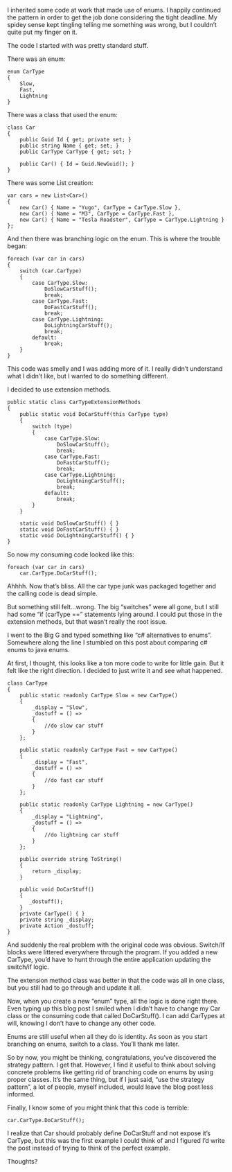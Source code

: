 ﻿I inherited some code at work that made use of enums. I happily continued the pattern in order to get the job done considering the tight deadline. My spidey sense kept tingling telling me something was wrong, but I couldn’t quite put my finger on it.

The code I started with was pretty standard stuff.

There was an enum:

	enum CarType
	{
		Slow,
		Fast,
		Lightning
	}

There was a class that used the enum:

	class Car
	{
		public Guid Id { get; private set; }
		public string Name { get; set; }
		public CarType CarType { get; set; }
 
		public Car() { Id = Guid.NewGuid(); }
	}        

There was some List creation:

	var cars = new List<Car>()
	{
		new Car() { Name = "Yugo", CarType = CarType.Slow },
		new Car() { Name = "M3", CarType = CarType.Fast },
		new Car() { Name = "Tesla Roadster", CarType = CarType.Lightning }
	};
	        
And then there was branching logic on the enum. This is where the trouble began:

	foreach (var car in cars)
	{
		switch (car.CarType)
		{
			case CarType.Slow:
				DoSlowCarStuff();           
				break;
			case CarType.Fast:
				DoFastCarStuff();
				break;
			case CarType.Lightning:
				DoLightningCarStuff();
				break;
			default:
				break;
		}
	}        

This code was smelly and I was adding more of it. I really didn’t understand what I didn’t like, but I wanted to do something different.

I decided to use extension methods.

	public static class CarTypeExtensionMethods
	{
		public static void DoCarStuff(this CarType type)
		{
			switch (type)
			{
				case CarType.Slow:
					DoSlowCarStuff();
					break;
				case CarType.Fast:
					DoFastCarStuff();
					break;
				case CarType.Lightning:
					DoLightningCarStuff();
					break;
				default:
					break;
			}
		}
 
		static void DoSlowCarStuff() { }
		static void DoFastCarStuff() { }
		static void DoLightningCarStuff() { }
	}        

So now my consuming code looked like this:

	foreach (var car in cars)
		car.CarType.DoCarStuff(); 
	       
Ahhhh. Now that’s bliss. All the car type junk was packaged together and the calling code is dead simple.

But something still felt…wrong. The big “switches” were all gone, but I still had some “if (carType ==” statements lying around. I could put those in the extension methods, but that wasn’t really the root issue.

I went to the Big G and typed something like “c# alternatives to enums”. Somewhere along the line I stumbled on this post about comparing c# enums to java enums.

At first, I thought, this looks like a ton more code to write for little gain. But it felt like the right direction. I decided to just write it and see what happened.

	class CarType
	{
		public static readonly CarType Slow = new CarType()
		{
			_display = "Slow",
			_dostuff = () =>
			{
				//do slow car stuff
			}
		};
 
		public static readonly CarType Fast = new CarType()
		{
			_display = "Fast",
			_dostuff = () =>
			{
				//do fast car stuff
			}
		};
 
		public static readonly CarType Lightning = new CarType()
		{
			_display = "Lightning",
			_dostuff = () =>
			{
				//do lightning car stuff
			}
		};
 
		public override string ToString()
		{
			return _display;
		}
 
		public void DoCarStuff()
		{
		   _dostuff();
		}
		private CarType() { }
		private string _display;
		private Action _dostuff;
	}        

And suddenly the real problem with the original code was obvious. Switch/If blocks were littered everywhere through the program. If you added a new CarType, you’d have to hunt through the entire application updating the switch/if logic.

The extension method class was better in that the code was all in one class, but you still had to go through and update it all.

Now, when you create a new “enum” type, all the logic is done right there. Even typing up this blog post I smiled when I didn’t have to change my Car class or the consuming code that called DoCarStuff(). I can add CarTypes at will, knowing I don’t have to change any other code.

Enums are still useful when all they do is identity. As soon as you start branching on enums, switch to a class. You’ll thank me later.

So by now, you might be thinking, congratulations, you’ve discovered the strategy pattern. I get that. However, I find it useful to think about solving concrete problems like getting rid of branching code on enums by using proper classes. It’s the same thing, but if I just said, “use the strategy pattern”, a lot of people, myself included, would leave the blog post less informed.

Finally, I know some of you might think that this code is terrible:

	car.CarType.DoCarStuff();        

I realize that Car should probably define DoCarStuff and not expose it’s CarType, but this was the first example I could think of and I figured I’d write the post instead of trying to think of the perfect example.

Thoughts?